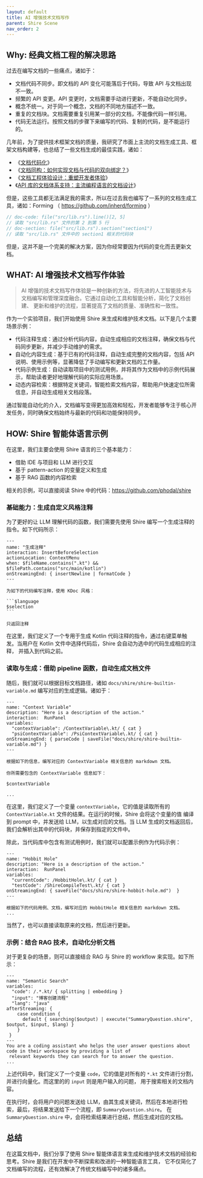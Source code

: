 ```yaml
---
layout: default
title: AI 增强技术文档写作
parent: Shire Scene
nav_order: 2
---
```


## Why: 经典文档工程的解决思路

过去在编写文档的一些痛点，诸如于：

- 文档代码不同步。即文档的 API 变化可能落后于代码，导致 API 与文档出现不一致。
- 频繁的 API 变更。API 变更时，文档需要手动进行更新，不能自动化同步。
- 概念不统一。对于同一个概念，文档的不同地方描述不一致。
- 重复的文档块。文档需要重复引用某一部分的文档，不能像代码一样引用。
- 代码无法运行。按照文档的步骤下来编写的代码、复制的代码，是不能运行的。

几年前，为了提供技术框架文档的质量，我研究了市面上主流的文档生成工具、框架文档构建等，也总结了一些文档生成的最佳实践，诸如：

- 《[文档代码化](https://www.phodal.com/blog/isomorphism-document/)》
- 《[文档同构：如何实现文档与代码的双向绑定？](https://www.phodal.com/blog/isomorphism-document/)》
- 《[文档工程体验设计：重塑开发者体验](https://www.phodal.com/blog/documentation-enginnering-experience-design/)》
- 《[API 库的文档体系支持：主流编程语言的文档设计](https://www.phodal.com/blog/api-ducumentation-design-dsl-base/)》

但是，这些工具都无法满足我的需求，所以在过去我也编写了一系列的文档生成工具，诸如：Forming （ https://github.com/inherd/forming ）

```Rust
// doc-code: file("src/lib.rs").line()[2, 5]
// 读取 "src/lib.rs" 文件的第 2 到第 5 行
// doc-section: file("src/lib.rs").section("section1")
// 读取 "src/lib.rs" 文件中的 section1 相关的代码块
```

但是，这并不是一个完美的解决方案，因为你经常要因为代码的变化而去更新文档。

## WHAT: AI 增强技术文档写作体验

> AI 增强的技术文档写作体验是一种创新的方法，将先进的人工智能技术与文档编写和管理深度融合。它通过自动化工具和智能分析，简化了文档创建、
> 更新和维护的流程，显著提高了文档的质量、准确性和一致性。

作为一个实验项目，我们开始使用 Shire 来生成和维护技术文档。以下是几个主要场景示例：

- 代码注释生成：通过分析代码内容，自动生成相应的文档注释，确保文档与代码同步更新，并减少手动维护的需求。
- 自动化内容生成：基于已有的代码注释，自动生成完整的文档内容，包括 API 说明、使用示例等，显著降低了手动编写和更新文档的工作量。
- 代码示例生成：自动读取项目中的测试用例，并将其作为文档中的示例代码展示，帮助读者更好地理解代码的实际应用场景。
- 动态内容检索：根据特定关键词，智能检索文档内容，帮助用户快速定位所需信息，并自动生成相关文档段落。

通过智能自动化的介入，文档编写变得更加高效和轻松，开发者能够专注于核心开发任务，同时确保文档始终与最新的代码和功能保持同步。

## HOW: Shire 智能体语言示例

在这里，我们主要会使用 Shire 语言的三个基本能力：

- 借助 IDE 与项目和 LLM 进行交互
- 基于 pattern-action 的变量定义和生成
- 基于 RAG 函数的内容检索

相关的示例，可以直接阅读 Shire 中的代码：https://github.com/phodal/shire

### 基础能力：生成自定义风格注释

为了更好的让 LLM 理解代码的函数，我们需要先使用 Shire 编写一个生成注释的指令。如下代码所示：

    ---
    name: "生成注释"
    interaction: InsertBeforeSelection
    actionLocation: ContextMenu
    when: $fileName.contains(".kt") && $filePath.contains("src/main/kotlin")
    onStreamingEnd: { insertNewline | formatCode }
    ---
    
    为如下的代码编写注释，使用 KDoc 风格：
    
    ```$language
    $selection
    ```
    
    只返回注释

在这里，我们定义了一个专用于生成 Kotlin 代码注释的指令，通过右键菜单触发。当用户在 Kotlin 文件中选择代码后，Shire
会自动为选中的代码生成相应的注释，
并插入到代码之前。

### 读取与生成：借助 pipeline 函数，自动生成文档文件

随后，我们就可以根据目标文档路径，诸如 `docs/shire/shire-builtin-variable.md` 编写对应的生成逻辑。诸如于：

```shire
---
name: "Context Variable"
description: "Here is a description of the action."
interaction:  RunPanel
variables:
  "contextVariable": /ContextVariable\.kt/ { cat }
  "psiContextVariable": /PsiContextVariable\.kt/ { cat }
onStreamingEnd: { parseCode | saveFile("docs/shire/shire-builtin-variable.md") }
---

根据如下的信息，编写对应的 ContextVariable 相关信息的 markdown 文档。

你所需要包含的 ContextVariable 信息如下：

$contextVariable

...
```

在这里，我们定义了一个变量 `contextVariable`，它的值是读取所有的 `ContextVariable.kt` 文件的结果。在运行的时候，Shire
会将这个变量的值
编译到 prompt 中，并发送给 LLM，以生成对应的文档。当 LLM 生成的文档返回后，我们会解析出其中的代码块，并保存到指定的文件中。

除此，当代码库中包含有测试用例时，我们就可以配置示例作为代码示例：

```shire
---
name: "Hobbit Hole"
description: "Here is a description of the action."
interaction:  RunPanel
variables:
  "currentCode": /HobbitHole\.kt/ { cat }
  "testCode": /ShireCompileTest\.kt/ { cat }
onStreamingEnd: { saveFile("docs/shire/shire-hobbit-hole.md")  }
---

根据如下的代码用例、文档，编写对应的 HobbitHole 相关信息的 markdown 文档。
...

```

当然了，也可以直接读取原来的文档，然后进行更新。

### 示例：结合 RAG 技术，自动化分析文档

对于更复杂的场景，则可以直接结合 RAG 与 Shire 的 workflow 来实现。如下所示：

```shire
---
name: "Semantic Search"
variables:
  "code": /.*.kt/ { splitting | embedding }
  "input": "博客创建流程"
  "lang": "java"
afterStreaming: {
    case condition {
      default { searching($output) | execute("SummaryQuestion.shire", $output, $input, $lang) }
    }
 }
---
You are a coding assistant who helps the user answer questions about code in their workspace by providing a list of
 relevant keywords they can search for to answer the question.
...
```

上述代码中，我们定义了一个变量 `code`，它的值是对所有的 `*.kt` 文件进行分割，并进行向量化。而这里的的 `input` 则是用户输入的问题，
用于搜索相关的文档内容。

在执行时，会将用户的问题发送给
LLM，由其生成关键词，然后在本地进行检索，最后，将结果发送给下一个流程，即 `SummaryQuestion.shire`。
在 `SummaryQuestion.shire` 中，会将检索结果进行总结，然后生成对应的文档。

## 总结

在这篇文档中，我们分享了使用 Shire 智能体语言来生成和维护技术文档的经验和思考。Shire 是我们在开发中不断探索和改进的一种智能语言工具，
它不仅简化了文档编写的流程，还有效解决了传统文档编写中的诸多痛点。
